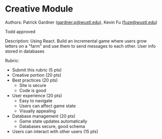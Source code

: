 # Creative Module #

Authors: Patrick Gardner (gardner.p@wustl.edu), Kevin Fu (fuze@wustl.edu)

Todd approved

Description: Using React. Build an incremental game where users grow letters on a "farm" and 
	use them to send messages to each other. User info stored in databases

Rubric:  

* Submit this rubric (5 pts)
* Creative portion (20 pts)  
* Best practices (20 pts)
    * Site is secure
    * Code is good  
* User experience (20 pts)
    * Easy to navigate
    * Users can affect game state
    * Visually appealing
* Database management (20 pts)
    * Game state updates automatically
    * Databases secure, good schema
* Users can interact with other users (15 pts)